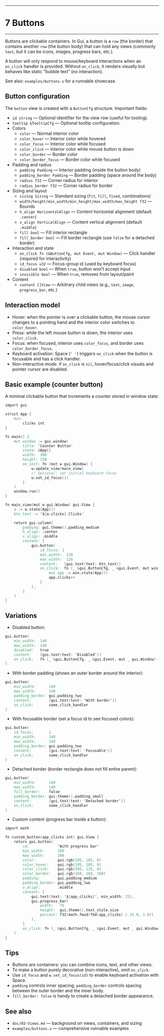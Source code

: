 --------------
# 7 Buttons 
--------------

Buttons are clickable containers. In Gui, a button is a `row` (the
border) that contains another `row` (the button body) that can hold any
views (commonly `text`, but it can be icons, images, progress bars,
etc.).

A button will only respond to mouse/keyboard interactions when an
`on_click` handler is provided. Without `on_click`, it renders visually
but behaves like static “bubble text” (no interaction).

See also: `examples/buttons.v` for a runnable showcase.

## Button configuration

The `button` view is created with a `ButtonCfg` structure. Important
fields:

- `id string` — Optional identifier for the view row (useful for
  tooling).
- `tooltip &TooltipCfg` — Optional tooltip configuration.
- Colors
  - `color` — Normal interior color
  - `color_hover` — Interior color while hovered
  - `color_focus` — Interior color while focused
  - `color_click` — Interior color while mouse button is down
  - `color_border` — Border color
  - `color_border_focus` — Border color while focused
- Padding and radius
  - `padding Padding` — Interior padding (inside the button body)
  - `padding_border Padding` — Border padding (space around the body)
  - `radius f32` — Corner radius for interior
  - `radius_border f32` — Corner radius for border
- Sizing and layout
  - `sizing Sizing` — Standard sizing (`fit`, `fill`, `fixed`,
    combinations)
  - `width/height/min_width/min_height/max_width/max_height f32` —
    Bounds
  - `h_align HorizontalAlign` — Content horizontal alignment (default
    `.center`)
  - `v_align VerticalAlign` — Content vertical alignment (default
    `.middle`)
  - `fill bool` — Fill interior rectangle
  - `fill_border bool` — Fill border rectangle (use `false` for a
    detached border)
- Interaction and state
  - `on_click fn (&ButtonCfg, mut Event, mut Window)` — Click handler
    (required for interactivity)
  - `id_focus u32` — Focus-group id (used by keyboard focus)
  - `disabled bool` — When `true`, button won’t accept input
  - `invisible bool` — When `true`, removes from layout/paint
- Content
  - `content []View` — Arbitrary child views (e.g., `text`, `image`,
    `progress_bar`, etc.)

## Interaction model

- Hover: when the pointer is over a clickable button, the mouse cursor
  changes to a pointing hand and the interior color switches to
  `color_hover`.
- Press: while the left mouse button is down, the interior uses
  `color_click`.
- Focus: when focused, interior uses `color_focus`, and border uses
  `color_border_focus`.
- Keyboard activation: Space (`' '`) triggers `on_click` when the button
  is focusable and has a click handler.
- Non-interactive mode: if `on_click` is `nil`, hover/focus/click
  visuals and pointer cursor are disabled.

## Basic example (counter button)

A minimal clickable button that increments a counter stored in window
state:

``` v
import gui

struct App {
    mut:
        clicks int
}

fn main() {
    mut window := gui.window(
        title: 'Counter Button'
        state: &App{}
        width:  300
        height: 150
        on_init: fn (mut w gui.Window) {
            w.update_view(main_view)
            // Optional: set initial keyboard focus
            w.set_id_focus(1)
        }
    )
    window.run()
}

fn main_view(mut w gui.Window) gui.View {
    a := w.state[App]()
    btn_text := '${a.clicks} Clicks'

    return gui.column(
        padding: gui.theme().padding_medium
        h_align: .center
        v_align: .middle
        content: [
            gui.button(
                id_focus: 1
                min_width:  120
                max_width:  120
                content:   [gui.text(text: btn_text)]
                on_click:  fn (_ &gui.ButtonCfg, _ &gui.Event, mut win gui.Window) {
                    mut app := win.state[App]()
                    app.clicks++
                }
            ),
        ]
    )
}
```

## Variations

- Disabled button:

``` v
gui.button(
    min_width:  140
    max_width:  140
    disabled:   true
    content:    [gui.text(text: 'Disabled')]
    on_click:   fn (_ &gui.ButtonCfg, _ &gui.Event, mut _ gui.Window) {}
)
```

- With border padding (shows an outer border around the interior):

``` v
gui.button(
    min_width:      140
    max_width:      140
    padding_border: gui.padding_two
    content:        [gui.text(text: 'With border')]
    on_click:       some_click_handler
)
```

- With focusable border (set a focus id to see focused colors):

``` v
gui.button(
    id_focus:       1
    min_width:      140
    max_width:      140
    padding_border: gui.padding_two
    content:        [gui.text(text: 'Focusable')]
    on_click:       some_click_handler
)
```

- Detached border (border rectangle does not fill entire parent):

``` v
gui.button(
    min_width:      140
    max_width:      140
    fill_border:    false
    padding_border: gui.theme().padding_small
    content:        [gui.text(text: 'Detached border')]
    on_click:       some_click_handler
)
```

- Custom content (progress bar inside a button):

``` v
import math

fn custom_button(app_clicks int) gui.View {
    return gui.button(
        id:             'With progress bar'
        min_width:      200
        max_width:      200
        color:          gui.rgb(195, 105, 0)
        color_hover:    gui.rgb(195, 105, 0)
        color_click:    gui.rgb(205, 115, 0)
        color_border:   gui.rgb(160, 160, 160)
        padding:        gui.padding_medium
        padding_border: gui.padding_two
        v_align:        .middle
        content: [
            gui.text(text: '${app_clicks}', min_width: 25),
            gui.progress_bar(
                width:   75
                height:  gui.theme().text_style.size
                percent: f32(math.fmod(f64(app_clicks) / 25.0, 1.0))
            ),
        ]
        on_click: fn (_ &gui.ButtonCfg, _ &gui.Event, mut _ gui.Window) {}
    )
}
```

## Tips

- Buttons are containers: you can combine icons, text, and other views.
- To make a button purely decorative (non-interactive), omit `on_click`.
- Use `id_focus` and `w.set_id_focus(id)` to enable keyboard activation
  with Space.
- `padding` controls inner spacing; `padding_border` controls spacing
  between the outer border and the inner body.
- `fill_border: false` is handy to create a detached border appearance.

## See also

- `doc/03-Views.md` — background on views, containers, and sizing
- `examples/buttons.v` — comprehensive runnable examples
